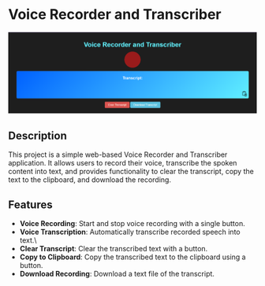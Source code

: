 # Voice Recorder and Transcriber

![Screenshot](Screenshot1.png)

## Description

This project is a simple web-based Voice Recorder and Transcriber application. It allows users to record their voice, transcribe the spoken content into text, and provides functionality to clear the transcript, copy the text to the clipboard, and download the recording.

## Features
- **Voice Recording**: Start and stop voice recording with a single button.
- **Voice Transcription**: Automatically transcribe recorded speech into text.\
- **Clear Transcript**: Clear the transcribed text with a button.
- **Copy to Clipboard**: Copy the transcribed text to the clipboard using a button.
- **Download Recording**: Download a text file of the transcript.
